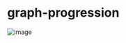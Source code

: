 # graph-progression

![image](https://user-images.githubusercontent.com/20505286/213939836-fae50abd-4dc6-4b25-afa1-89502a117405.png)


